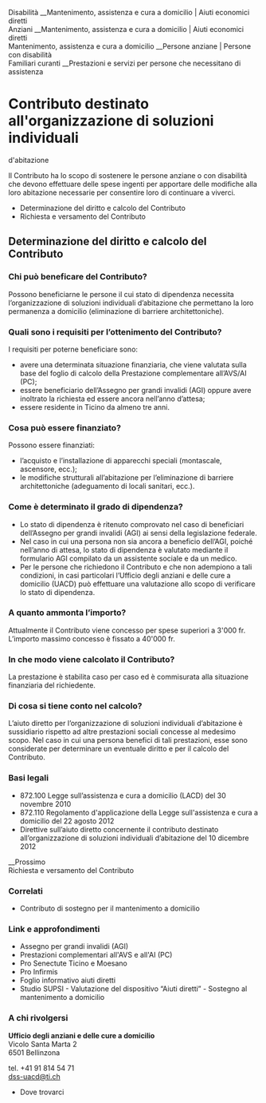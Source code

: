 Disabilità __Mantenimento, assistenza e cura a domicilio | Aiuti economici
diretti  
Anziani __Mantenimento, assistenza e cura a domicilio | Aiuti economici
diretti  
Mantenimento, assistenza e cura a domicilio __Persone anziane | Persone con
disabilità  
Familiari curanti __Prestazioni e servizi per persone che necessitano di
assistenza  

#  Contributo destinato all'organizzazione di soluzioni individuali
d'abitazione

Il Contributo ha lo scopo di sostenere le persone anziane o con disabilità che
devono effettuare delle spese ingenti per apportare delle modifiche alla loro
abitazione necessarie per consentire loro di continuare a viverci.

  * Determinazione del diritto e calcolo del Contributo
  * Richiesta e versamento del Contributo

##  Determinazione del diritto e calcolo del Contributo

### Chi può beneficare del Contributo?

Possono beneficiarne le persone il cui stato di dipendenza necessita
l’organizzazione di soluzioni individuali d’abitazione che permettano la loro
permanenza a domicilio (eliminazione di barriere architettoniche).

### Quali sono i requisiti per l’ottenimento del Contributo?

I requisiti per poterne beneficiare sono:

  * avere una determinata situazione finanziaria, che viene valutata sulla base del foglio di calcolo della Prestazione complementare all’AVS/AI (PC);
  * essere beneficiario dell’Assegno per grandi invalidi (AGI) oppure avere inoltrato la richiesta ed essere ancora nell’anno d’attesa;
  * essere residente in Ticino da almeno tre anni.

### Cosa può essere finanziato?

Possono essere finanziati:

  * l’acquisto e l’installazione di apparecchi speciali (montascale, ascensore, ecc.);
  * le modifiche strutturali all’abitazione per l’eliminazione di barriere architettoniche (adeguamento di locali sanitari, ecc.).

### Come è determinato il grado di dipendenza?

  * Lo stato di dipendenza è ritenuto comprovato nel caso di beneficiari dell’Assegno per grandi invalidi (AGI) ai sensi della legislazione federale.
  * Nel caso in cui una persona non sia ancora a beneficio dell’AGI, poiché nell’anno di attesa, lo stato di dipendenza è valutato mediante il formulario AGI compilato da un assistente sociale e da un medico. 
  * Per le persone che richiedono il Contributo e che non adempiono a tali condizioni, in casi particolari l’Ufficio degli anziani e delle cure a domicilio (UACD) può effettuare una valutazione allo scopo di verificare lo stato di dipendenza.

### A quanto ammonta l’importo?

Attualmente il Contributo viene concesso per spese superiori a 3'000 fr.
L’importo massimo concesso è fissato a 40'000 fr.

### In che modo viene calcolato il Contributo?

La prestazione è stabilita caso per caso ed è commisurata alla situazione
finanziaria del richiedente.

### Di cosa si tiene conto nel calcolo?

L’aiuto diretto per l’organizzazione di soluzioni individuali d’abitazione è
sussidiario rispetto ad altre prestazioni sociali concesse al medesimo scopo.
Nel caso in cui una persona benefici di tali prestazioni, esse sono
considerate per determinare un eventuale diritto e per il calcolo del
Contributo.

###

###

### Basi legali

  * 872.100 Legge sull’assistenza e cura a domicilio (LACD) del 30 novembre 2010
  * 872.110 Regolamento d'applicazione della Legge sull'assistenza e cura a domicilio del 22 agosto 2012
  * Direttive sull’aiuto diretto concernente il contributo destinato all’organizzazione di soluzioni individuali d’abitazione del 10 dicembre 2012

__Prossimo  
Richiesta e versamento del Contributo

### Correlati

  * Contributo di sostegno per il mantenimento a domicilio

### Link e approfondimenti

  * Assegno per grandi invalidi (AGI)
  * Prestazioni complementari all'AVS e all'AI (PC)
  * Pro Senectute Ticino e Moesano
  * Pro Infirmis
  * Foglio informativo aiuti diretti
  * Studio SUPSI - Valutazione del dispositivo “Aiuti diretti” - Sostegno al mantenimento a domicilio

### A chi rivolgersi

**Ufficio degli anziani e delle cure a domicilio**  
Vicolo Santa Marta 2  
6501 Bellinzona

tel. +41 91 814 54 71  
dss-uacd@ti.ch

  * Dove trovarci

